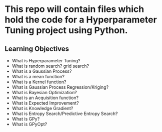 # This repo will contain files which hold the code for a Hyperparameter Tuning project using Python.


## Learning Objectives
- What is Hyperparameter Tuning?
- What is random search? grid search?
- What is a Gaussian Process?
- What is a mean function?
- What is a Kernel function?
- What is Gaussian Process Regression/Kriging?
- What is Bayesian Optimization?
- What is an Acquisition function?
- What is Expected Improvement?
- What is Knowledge Gradient?
- What is Entropy Search/Predictive Entropy Search?
- What is GPy?
- What is GPyOpt?